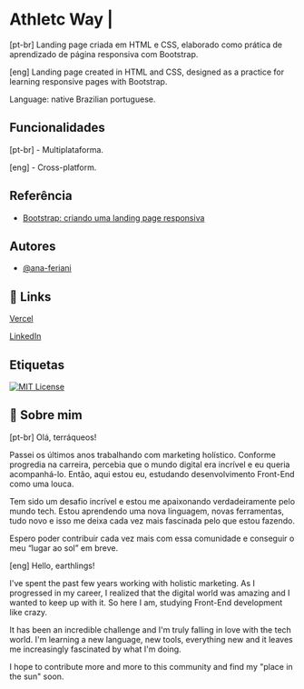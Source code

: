 
# Athletc Way | 

[pt-br] Landing page criada em HTML e CSS, elaborado como prática de aprendizado de página responsiva com Bootstrap.

[eng] Landing page created in HTML and CSS, designed as a practice for learning responsive pages with Bootstrap.

Language: native Brazilian portuguese. 
## Funcionalidades

[pt-br] - Multiplataforma.

[eng] - Cross-platform.


## Referência

 - [Bootstrap: criando uma landing page responsiva](https://cursos.alura.com.br/course/bootstrap-landing-page)
## Autores

- [@ana-feriani](https://github.com/ana-feriani)


## 🔗 Links
[Vercel](https://vercel.com/ana-feriani/papirvs-books/F2xAWUCLVNBQzQyXqz1CreEpD7dv)

[LinkedIn](https://www.linkedin.com/in/anapferiani/)


## Etiquetas

[![MIT License](https://img.shields.io/badge/License-MIT-green.svg)](https://choosealicense.com/licenses/mit/)


## 🚀 Sobre mim
[pt-br] Olá, terráqueos! 

Passei os últimos anos trabalhando com marketing holístico. Conforme progredia na carreira, percebia que o mundo digital era incrível e eu queria acompanhá-lo. Então, aqui estou eu, estudando desenvolvimento Front-End como uma louca.

Tem sido um desafio incrível e estou me apaixonando verdadeiramente pelo mundo tech. Estou aprendendo uma nova linguagem, novas ferramentas, tudo novo e isso me deixa cada vez mais fascinada pelo que estou fazendo. 

Espero poder contribuir cada vez mais com essa comunidade e conseguir o meu “lugar ao sol” em breve.

[eng] Hello, earthlings! 

I've spent the past few years working with holistic marketing. As I progressed in my career, I realized that the digital world was amazing and I wanted to keep up with it. So here I am, studying Front-End development like crazy.

It has been an incredible challenge and I'm truly falling in love with the tech world. I'm learning a new language, new tools, everything new and it leaves me increasingly fascinated by what I'm doing.

I hope to contribute more and more to this community and find my "place in the sun" soon.

